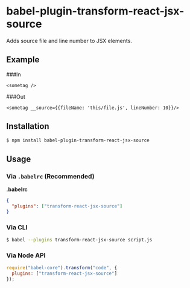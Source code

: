 # babel-plugin-transform-react-jsx-source

Adds source file and line number to JSX elements.

## Example

###In

```
<sometag />
```
###Out

```
<sometag __source={{fileName: 'this/file.js', lineNumber: 10}}/>
```

## Installation

```sh
$ npm install babel-plugin-transform-react-jsx-source
```

## Usage

### Via `.babelrc` (Recommended)

**.babelrc**

```json
{
  "plugins": ["transform-react-jsx-source"]
}
```

### Via CLI

```sh
$ babel --plugins transform-react-jsx-source script.js
```

### Via Node API

```javascript
require("babel-core").transform("code", {
  plugins: ["transform-react-jsx-source"]
});
```
